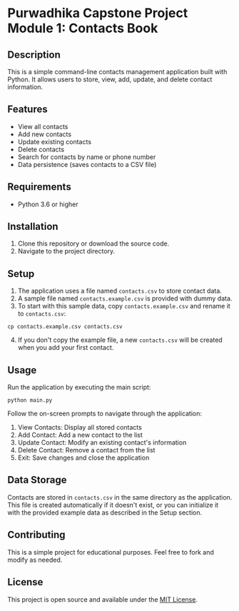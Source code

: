 # Purwadhika Capstone Project Module 1: Contacts Book

## Description

This is a simple command-line contacts management application built with Python. It allows users to store, view, add, update, and delete contact information.

## Features

- View all contacts
- Add new contacts
- Update existing contacts
- Delete contacts
- Search for contacts by name or phone number
- Data persistence (saves contacts to a CSV file)

## Requirements

- Python 3.6 or higher

## Installation

1. Clone this repository or download the source code.
2. Navigate to the project directory.

## Setup

1. The application uses a file named `contacts.csv` to store contact data.
2. A sample file named `contacts.example.csv` is provided with dummy data.
3. To start with this sample data, copy `contacts.example.csv` and rename it to `contacts.csv`:

```
cp contacts.example.csv contacts.csv
```

4. If you don't copy the example file, a new `contacts.csv` will be created when you add your first contact.

## Usage

Run the application by executing the main script:

```
python main.py
```

Follow the on-screen prompts to navigate through the application:

1. View Contacts: Display all stored contacts
2. Add Contact: Add a new contact to the list
3. Update Contact: Modify an existing contact's information
4. Delete Contact: Remove a contact from the list
5. Exit: Save changes and close the application

## Data Storage

Contacts are stored in `contacts.csv` in the same directory as the application. This file is created automatically if it doesn't exist, or you can initialize it with the provided example data as described in the Setup section.

## Contributing

This is a simple project for educational purposes. Feel free to fork and modify as needed.

## License

This project is open source and available under the [MIT License](LICENSE).
